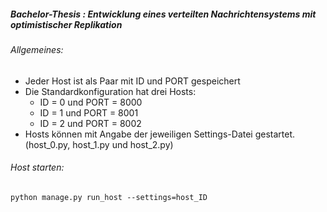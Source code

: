 ##### Bachelor-Thesis : Entwicklung eines verteilten Nachrichtensystems mit optimistischer Replikation

###### Allgemeines:

* Jeder Host ist als Paar mit ID und PORT gespeichert
* Die Standardkonfiguration hat drei Hosts:
	* ID = 0 und PORT = 8000
	* ID = 1 und PORT = 8001
	* ID = 2 und PORT = 8002
* Hosts können mit Angabe der jeweiligen Settings-Datei gestartet. (host_0.py, host_1.py und host_2.py)

###### Host starten:

```
python manage.py run_host --settings=host_ID
```


